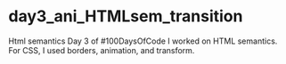# day3_ani_HTMLsem_transition
Html semantics
Day 3 of #100DaysOfCode
I worked on HTML semantics. For CSS, I used borders, animation, and transform.
